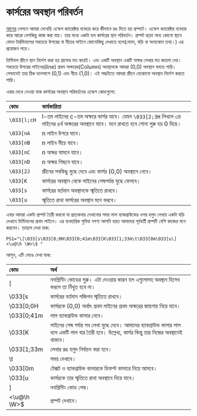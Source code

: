 # কার্সরের অবস্থান পরিবর্তন

[আগের](2.2.2.colorprompt.md) লেসনে আমরা দেখেছি এস্কেপ ক্যারেক্টার ব্যবহার করে কীভাবে রঙ দিতে হয় প্রম্পটে। এস্কেপ ক্যারেক্টার ব্যবহার করে আরো বেশকিছু কাজ করা যায়। তার মধ্যে একটা হল কার্সরের স্থান পরিবর্তন। প্রম্পট ছাড়া অন্য কোনো স্থানে যেমন টার্রমিনালের সবচেয়ে উপরের বা নীচের লাইনে কোনোকিছু দেখাতে হলে\(যেমন, ঘড়ি বা অন্যকোন তথ্য।\) এর প্রয়োজন পড়ে।

টার্মিনাল স্ক্রীনে স্থান নির্দেশ করা হয় গ্রাফের মত করেই। এবং একটি অবস্থান একটি অক্ষর লেখার মত জায়গা দেয়। সবচেয়ে উপরের লাইনের\(line\) প্রথম অক্ষরের\(Column\) অবস্থানকে আমরা \(0,0\) অবস্থান বলতে পারি। সেভাবেই তার ঠিক ডানপাশে \(0,1\) এবং নীচে \(1,0\)। এই পদ্ধতিতে আমরা স্ক্রীনে যেকোনো অবস্থান নির্দেশ করতে পারি।

এবার দেখে নেওয়া যাক কার্সরের অবস্থান পরিবর্তনের এস্কেপ কোডগুলো:

| কোড | কার্যকারিতা |
| :--- | :--- |
| `\033[l;cH` | l-তম লাইনের c-তম অক্ষরে কার্সর যাবে। যেমন `\033[2;3H` লিখলে ৩য় লাইনের ৪র্থ অক্ষরের অবস্থানে যাবে। মনে রাখতে হবে গোনা শুরু হয় 0 দিয়ে। |
| `\033[nA` | n লাইন উপরে যাবে। |
| `\033[nB` | n লাইন নীচে যাবে। |
| `\033[nC` | n অক্ষর সামনে যাবে। |
| `\033[nD` | n অক্ষর পিছনে যাবে। |
| `\033[2J` | স্ক্রীনের সবকিছু মুছে দেবে এবং কার্সর \(0,0\) অবস্থানে নেবে। |
| `\033[K` | কার্সরের অবস্থান থেকে লাইনের শেষপর্যন্ত মুছে ফেলবে। |
| `\033[s` | কার্সরের বর্তমান অবস্থানকে স্মৃতিতে রাখবে। |
| `\033[u` | স্মৃতিতে রাখা কার্সরের অবস্থান মনে করবে। |

এবার আমরা একটা প্রম্পট তৈরী করবো যা প্রত্যকবার দেখানোর সময় লাল ব্যাকগ্রাউন্ডের ওপর হলুদ লেখায় একটা ঘড়ি দেখাবে টার্মিনালের প্রথম লাইনে। এর ব্যবহারিক সুবিধা নগণ্য আপনি হয়ত আমাদের পূর্ববর্তী প্রম্পটি বেশি কাজের মনে করবেন। তাহলে দেখা যাক:

```text
PS1="\[\033[s\033[0;0H\033[0;41m\033[K\033[1;33m\t\033[0m\033[u\]<\u@\h \W>\$ "
```

আসুন, এটি ভেঙে দেখা যাক:

| কোড | অর্থ |
| :--- | :--- |
| \[ | ননপ্রিন্টিং কোডের শুরু। এটা দেওয়ার কারন হল এগুলোসহ অবস্থান হিসেব করলে তা নিঁখুত হবে না। |
| \033\[s | কার্সরের বর্তমান পজিশন স্মৃতিতে রাখবে। |
| \033\[0;0H | কার্সরকে \(0,0\) অর্থাৎ প্রথম লাইনের প্রথম অক্ষরের জায়গায় নিয়ে যাবে। |
| \033\[0;41m | লাল ব্যাকগ্রাউন্ড কালার নেবে। |
| \033\[K | লাইনের শেষ পর্যন্ত সব লেখা মুছে দেবে। আমাদের ব্যাকগ্রাউন্ড কালার লাল বলে একটি লাল বার তৈরী হবে। উল্লেখ্য, কার্সর কিন্তু তার নিজের অবস্থানেই থাকবে। |
| \033\[1;33m | লেখার রঙ হলুদ নির্বাচন করা হবে। |
| \t | সময় দেখাবে। |
| \033\[0m | টেক্সট ও ব্যাকগ্রাউন্ড কালারকে ডিফল্ট কালারে নিয়ে আসবে। |
| \033\[u | কার্সরকে তার স্মৃতিতে রাখা অবস্থানে নিয়ে যাবে। |
| \] | ননপ্রিন্টিং কোড শেষ। |
| &lt;\u@\h \W&gt;$ | প্রম্পট দেখাবে। |

